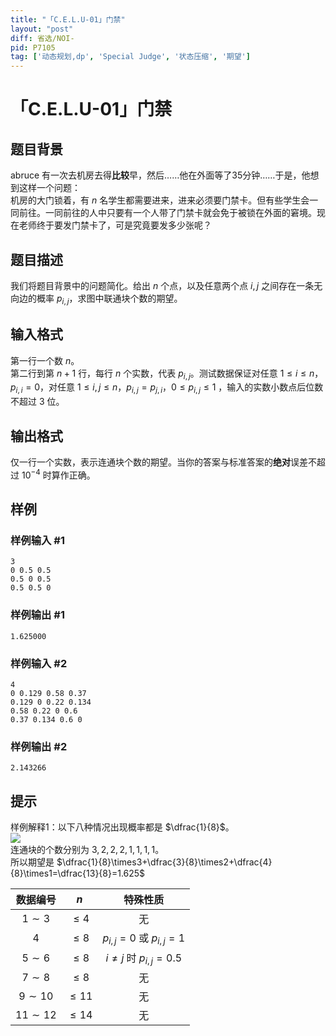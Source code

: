 ```yaml
---
title: "「C.E.L.U-01」门禁"
layout: "post"
diff: 省选/NOI-
pid: P7105
tag: ['动态规划,dp', 'Special Judge', '状态压缩', '期望']
---
```

# 「C.E.L.U-01」门禁
## 题目背景

abruce 有一次去机房去得**比较**早，然后……他在外面等了35分钟……于是，他想到这样一个问题：  
机房的大门锁着，有 $n$ 名学生都需要进来，进来必须要门禁卡。但有些学生会一同前往。一同前往的人中只要有一个人带了门禁卡就会免于被锁在外面的窘境。现在老师终于要发门禁卡了，可是究竟要发多少张呢？
## 题目描述

我们将题目背景中的问题简化。给出 $n$ 个点，以及任意两个点 $i,j$ 之间存在一条无向边的概率 $p_{i,j}$，求图中联通块个数的期望。
## 输入格式

第一行一个数 $n$。  
第二行到第 $n+1$ 行，每行 $n$ 个实数，代表 $p_{i,j}$。测试数据保证对任意 $1\le i \le n$，$p_{i,i}=0$，对任意 $1\le i,j \le n$，$p_{i,j}=p_{j,i}$，$0\le p_{i,j}\le1$ ，输入的实数小数点后位数不超过 $3$ 位。
## 输出格式

仅一行一个实数，表示连通块个数的期望。当你的答案与标准答案的**绝对**误差不超过 $10^{-4}$ 时算作正确。
## 样例

### 样例输入 #1
```
3
0 0.5 0.5
0.5 0 0.5
0.5 0.5 0
```
### 样例输出 #1
```
1.625000
```
### 样例输入 #2
```
4
0 0.129 0.58 0.37
0.129 0 0.22 0.134
0.58 0.22 0 0.6
0.37 0.134 0.6 0
```
### 样例输出 #2
```
2.143266
```
## 提示

样例解释1：以下八种情况出现概率都是 $\dfrac{1}{8}$。  
![](https://cdn.luogu.com.cn/upload/image_hosting/u1fkikj5.png)  
连通块的个数分别为 $3,2,2,2,1,1,1,1$。  
所以期望是 $\dfrac{1}{8}\times3+\dfrac{3}{8}\times2+\dfrac{4}{8}\times1=\dfrac{13}{8}=1.625$

|数据编号|$n$|特殊性质|
|:-:|:-:|:-:|
|$1\sim3$|$\le4$|无|
|$4$|$\le8$|$p_{i,j}=0$ 或 $p_{i,j}=1$|
|$5\sim6$|$\le8$|$i\not=j$ 时 $p_{i,j}=0.5$|
|$7\sim8$|$\le8$|无|
|$9\sim10$|$\le11$|无|
|$11\sim12$|$\le14$|无|
